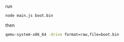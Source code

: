 run 
```bash
node main.js boot.bin
```
then 
```bash
qemu-system-x86_64 -drive format=raw,file=boot.bin
```
